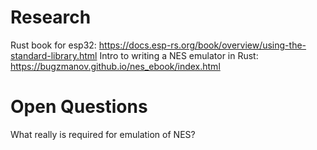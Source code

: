 # Research
Rust book for esp32: https://docs.esp-rs.org/book/overview/using-the-standard-library.html
Intro to writing a NES emulator in Rust: https://bugzmanov.github.io/nes_ebook/index.html

# Open Questions
What really is required for emulation of NES?
